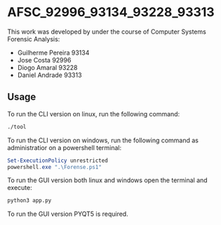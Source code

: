 # AFSC_92996_93134_93228_93313

This work was developed by under the course of Computer Systems Forensic Analysis:
- Guilherme Pereira  93134
- Jose Costa         92996
- Diogo Amaral       93228
- Daniel Andrade     93313

## Usage

To run the CLI version on linux, run the following command:
```bash
./tool
```

To run the CLI version on windows, run the following command as administratior on a powershell terminal:

```powershell
Set-ExecutionPolicy unrestricted
powershell.exe ".\Forense.ps1"
```

To run the GUI version both linux and windows open the terminal and execute:

```bash
python3 app.py
```

To run the GUI version PYQT5 is required.
